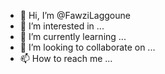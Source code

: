 - 👋 Hi, I’m @FawziLaggoune
- 👀 I’m interested in ...
- 🌱 I’m currently learning ...
- 💞️ I’m looking to collaborate on ...
- 📫 How to reach me ...

<!---
FawziLaggoune/FawziLaggoune is a ✨ special ✨ repository because its `README.md` (this file) appears on your GitHub profile.
You can click the Preview link to take a look at your changes.
--->
